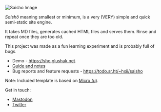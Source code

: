 ![Saisho Image](https://sho.glushak.net/Saisho-min.png)

*Saishō* meaning smallest or minimum, is a very (VERY) simple and quick semi-static site engine.

It takes MD files, generates cached HTML files and serves them. Rinse and repeat once they are too old.

This project was made as a fun learning experiment and is probably full of bugs.

- Demo - https://sho.glushak.net.
- [Guide and notes](https://sho.glushak.net/guide)
- Bug reports and feature requests - https://todo.sr.ht/~hxii/saisho

Note: Included template is based on [Micro (μ)](https://paulglushak.com/u).

Get in touch:
- [Mastodon](https://merveilles.town/@hxii)
- [Twitter](https://twitter.com/paulglushak)
